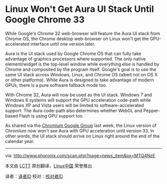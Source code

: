 Linux Won't Get Aura UI Stack Until Google Chrome 33
================================================================================
While Google's Chrome 32 web-browser will feature the Aura UI stack from Chrome OS, the Chrome desktop web-browser on Linux won't get the GPU-accelerated interface until one version later.

Aura is the UI stack used by Google Chrome OS that can fully take advantage of graphics processors where supported. The only native element/widget is the top-level window while everything else is handled by Chrome and composited by the program itself. Google's goal is to use the same UI stack across Windows, Linux, and Chrome OS (albeit not on OS X or other platforms). While Aura is designed to take advantage of modern GPUs, there is a pure software fallback mode too.

With Chrome 32, Aura will now be used as the UI stack. Windows 7 and Windows 8 systems will support the GPU acceleration code-path while Windows XP and Vista users will be limited to software-accelerated support. The Aura code-path also determines whether WebGL and Pepper-based Flash is using GPU support too.

As shared via the [Chromium Google Group][1] last week, the Linux version of Chromium now won't see Aura with GPU acceleration until version 33. In other words, the UI stack should arrive on Linux right around the end of the calendar year.

--------------------------------------------------------------------------------

via: http://www.phoronix.com/scan.php?page=news_item&px=MTQ4NzE

本文由 [LCTT](https://github.com/LCTT/TranslateProject) 原创翻译，[Linux中国](http://linux.cn/) 荣誉推出

译者：[译者ID](https://github.com/译者ID) 校对：[校对者ID](https://github.com/校对者ID)

[1]:https://groups.google.com/a/chromium.org/forum/#!topic/chromium-dev/UMwGGgP0P9c